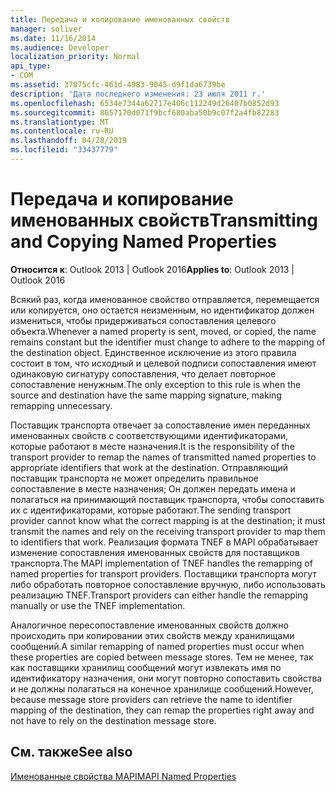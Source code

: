 ```yaml
---
title: Передача и копирование именованных свойств
manager: soliver
ms.date: 11/16/2014
ms.audience: Developer
localization_priority: Normal
api_type:
- COM
ms.assetid: 37075cfc-461d-4983-9045-d9f1da6739be
description: 'Дата последнего изменения: 23 июля 2011 г.'
ms.openlocfilehash: 6534e7344a62717e406c112249d26407b0852d93
ms.sourcegitcommit: 8657170d071f9bcf680aba50b9c07f2a4fb82283
ms.translationtype: MT
ms.contentlocale: ru-RU
ms.lasthandoff: 04/28/2019
ms.locfileid: "33437779"
---
```

# <a name="transmitting-and-copying-named-properties"></a><span data-ttu-id="5e422-103">Передача и копирование именованных свойств</span><span class="sxs-lookup"><span data-stu-id="5e422-103">Transmitting and Copying Named Properties</span></span>

  
  
<span data-ttu-id="5e422-104">**Относится к**: Outlook 2013 | Outlook 2016</span><span class="sxs-lookup"><span data-stu-id="5e422-104">**Applies to**: Outlook 2013 | Outlook 2016</span></span> 
  
<span data-ttu-id="5e422-105">Всякий раз, когда именованное свойство отправляется, перемещается или копируется, оно остается неизменным, но идентификатор должен измениться, чтобы придерживаться сопоставления целевого объекта.</span><span class="sxs-lookup"><span data-stu-id="5e422-105">Whenever a named property is sent, moved, or copied, the name remains constant but the identifier must change to adhere to the mapping of the destination object.</span></span> <span data-ttu-id="5e422-106">Единственное исключение из этого правила состоит в том, что исходный и целевой подписи сопоставления имеют одинаковую сигнатуру сопоставления, что делает повторное сопоставление ненужным.</span><span class="sxs-lookup"><span data-stu-id="5e422-106">The only exception to this rule is when the source and destination have the same mapping signature, making remapping unnecessary.</span></span>
  
<span data-ttu-id="5e422-107">Поставщик транспорта отвечает за сопоставление имен переданных именованных свойств с соответствующими идентификаторами, которые работают в месте назначения.</span><span class="sxs-lookup"><span data-stu-id="5e422-107">It is the responsibility of the transport provider to remap the names of transmitted named properties to appropriate identifiers that work at the destination.</span></span> <span data-ttu-id="5e422-108">Отправляющий поставщик транспорта не может определить правильное сопоставление в месте назначения; Он должен передать имена и полагаться на принимающий поставщик транспорта, чтобы сопоставить их с идентификаторами, которые работают.</span><span class="sxs-lookup"><span data-stu-id="5e422-108">The sending transport provider cannot know what the correct mapping is at the destination; it must transmit the names and rely on the receiving transport provider to map them to identifiers that work.</span></span> <span data-ttu-id="5e422-109">Реализация формата TNEF в MAPI обрабатывает изменение сопоставления именованных свойств для поставщиков транспорта.</span><span class="sxs-lookup"><span data-stu-id="5e422-109">The MAPI implementation of TNEF handles the remapping of named properties for transport providers.</span></span> <span data-ttu-id="5e422-110">Поставщики транспорта могут либо обработать повторное сопоставление вручную, либо использовать реализацию TNEF.</span><span class="sxs-lookup"><span data-stu-id="5e422-110">Transport providers can either handle the remapping manually or use the TNEF implementation.</span></span> 
  
<span data-ttu-id="5e422-111">Аналогичное пересопоставление именованных свойств должно происходить при копировании этих свойств между хранилищами сообщений.</span><span class="sxs-lookup"><span data-stu-id="5e422-111">A similar remapping of named properties must occur when these properties are copied between message stores.</span></span> <span data-ttu-id="5e422-112">Тем не менее, так как поставщики хранилищ сообщений могут извлекать имя по идентификатору назначения, они могут повторно сопоставить свойства и не должны полагаться на конечное хранилище сообщений.</span><span class="sxs-lookup"><span data-stu-id="5e422-112">However, because message store providers can retrieve the name to identifier mapping of the destination, they can remap the properties right away and not have to rely on the destination message store.</span></span> 
  
## <a name="see-also"></a><span data-ttu-id="5e422-113">См. также</span><span class="sxs-lookup"><span data-stu-id="5e422-113">See also</span></span>



[<span data-ttu-id="5e422-114">Именованные свойства MAPI</span><span class="sxs-lookup"><span data-stu-id="5e422-114">MAPI Named Properties</span></span>](mapi-named-properties.md)

